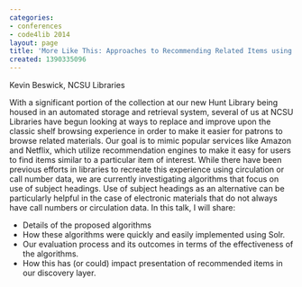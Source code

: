 ```yaml
---
categories:
- conferences
- code4lib 2014
layout: page
title: 'More Like This: Approaches to Recommending Related Items using Subject Headings'
created: 1390335096
---
```

Kevin Beswick, NCSU Libraries 

With a significant portion of the collection at our new Hunt Library being housed in an automated storage and retrieval system, several of us at NCSU Libraries have begun looking at ways to replace and improve upon the classic shelf browsing experience in order to make it easier for patrons to browse related materials. Our goal is to mimic popular services like Amazon and Netflix, which utilize recommendation engines to make it easy for users to find items similar to a particular item of interest. While there have been previous efforts in libraries to recreate this experience using circulation or call number data, we are currently investigating algorithms that focus on use of subject headings. Use of subject headings as an alternative can be particularly helpful in the case of electronic materials that do not always have call numbers or circulation data. In this talk, I will share:

<ul>
<li>Details of the proposed algorithms</li>
<li>How these algorithms were quickly and easily implemented using Solr.</li>
<li>Our evaluation process and its outcomes in terms of the effectiveness of the algorithms.</li>
<li>How this has (or could) impact presentation of recommended items in our discovery layer.</li>
</ul>
